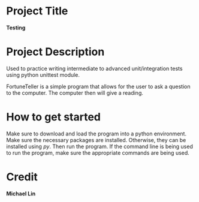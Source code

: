 # Project Title

**Testing**

# Project Description

Used to practice writing intermediate to advanced unit/integration tests using python unittest module.

FortuneTeller is a simple program that allows for the user to ask a question to the computer. The computer then will give a reading.

# How to get started

Make sure to download and load the program into a python environment. Make sure the necessary packages are installed. Otherwise, they can be installed using *py*. Then run the program. If the command line is being used to run the program, make sure the appropriate commands are being used.

# Credit

**Michael Lin**
